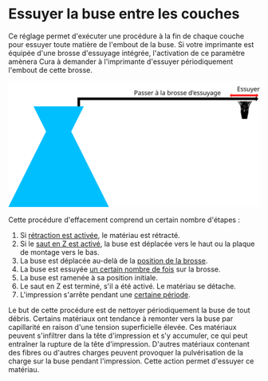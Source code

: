 Essuyer la buse entre les couches
====
Ce réglage permet d'exécuter une procédure à la fin de chaque couche pour essuyer toute matière de l'embout de la buse. Si votre imprimante est équipée d'une brosse d'essuyage intégrée, l'activation de ce paramètre amènera Cura à demander à l'imprimante d'essuyer périodiquement l'embout de cette brosse.

![Visualisation des mouvements de la procédure d'essuyage](../images/clean_between_layers_fr.svg)

Cette procédure d'effacement comprend un certain nombre d'étapes :
1. Si [rétraction est activée](wipe_retraction_enable.md), le matériau est rétracté.
2. Si le [saut en Z est activé](wipe_hop_enable.md), la buse est déplacée vers le haut ou la plaque de montage vers le bas.
3. La buse est déplacée au-delà de la [position de la brosse](wipe_brush_pos_x.md).
4. La buse est essuyée [un certain nombre de fois](wipe_repeat_count.md) sur la brosse.
5. La buse est ramenée à sa position initiale.
6. Le saut en Z est terminé, s'il a été activé. Le matériau se détache.
7. L'impression s'arrête pendant une [certaine période](wipe_pause.md).

Le but de cette procédure est de nettoyer périodiquement la buse de tout débris. Certains matériaux ont tendance à remonter vers la buse par capillarité en raison d'une tension superficielle élevée. Ces matériaux peuvent s'infiltrer dans la tête d'impression et s'y accumuler, ce qui peut entraîner la rupture de la tête d'impression. D'autres matériaux contenant des fibres ou d'autres charges peuvent provoquer la pulvérisation de la charge sur la buse pendant l'impression. Cette action permet d'essuyer ce matériau.
